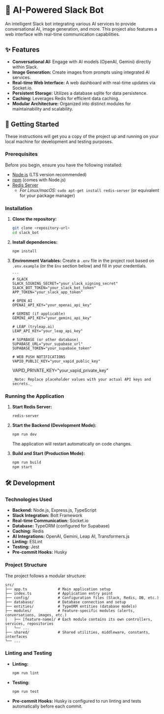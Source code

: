 # 🤖 AI-Powered Slack Bot

An intelligent Slack bot integrating various AI services to provide conversational AI, image generation, and more. This project also features a web interface with real-time communication capabilities.

## ✨ Features

- **Conversational AI:** Engage with AI models (OpenAI, Gemini) directly within Slack.
- **Image Generation:** Create images from prompts using integrated AI services.
- **Real-time Web Interface:** A web dashboard with real-time updates via Socket.io.
- **Persistent Storage:** Utilizes a database sqlite for data persistence.
- **Caching:** Leverages Redis for efficient data caching.
- **Modular Architecture:** Organized into distinct modules for maintainability and scalability.

## 🚀 Getting Started

These instructions will get you a copy of the project up and running on your local machine for development and testing purposes.

### Prerequisites

Before you begin, ensure you have the following installed:

- [Node.js](https://nodejs.org/en/) (LTS version recommended)
- [npm](https://www.npmjs.com/) (comes with Node.js)
- [Redis Server](https://redis.io/docs/getting-started/installation/)
  - _For Linux/macOS:_ `sudo apt-get install redis-server` (or equivalent for your package manager)

### Installation

1.  **Clone the repository:**
    ```bash
    git clone <repository-url>
    cd slack_bot
    ```
2.  **Install dependencies:**
    ```bash
    npm install
    ```
3.  **Environment Variables:**
    Create a `.env` file in the project root based on `.env.example` (or the `Env` section below) and fill in your credentials.

        ```
        # SLACK
        SLACK_SIGNING_SECRET="your_slack_signing_secret"
        SLACK_BOT_TOKEN="your_slack_bot_token"
        APP_TOKEN="your_slack_app_token"

        # OPEN AI
        OPENAI_API_KEY="your_openai_api_key"

        # GEMINI (if applicable)
        GEMINI_API_KEY="your_gemini_api_key"

        # LEAP (tryleap.ai)
        LEAP_API_KEY="your_leap_api_key"

        # SUPABASE (or other database)
        SUPABASE_URL="your_supabase_url"
        SUPABASE_TOKEN="your_supabase_token"

        # WEB PUSH NOTIFICATIONS
        VAPID_PUBLIC_KEY="your_vapid_public_key"

    VAPID_PRIVATE_KEY="your_vapid_private_key"

    ```
    _Note: Replace placeholder values with your actual API keys and secrets._
    ```

### Running the Application

1.  **Start Redis Server:**
    ```bash
    redis-server
    ```
2.  **Start the Backend (Development Mode):**

    ```bash
    npm run dev
    ```

    The application will restart automatically on code changes.

3.  **Build and Start (Production Mode):**
    ```bash
    npm run build
    npm start
    ```

## 🛠️ Development

### Technologies Used

- **Backend:** Node.js, Express.js, TypeScript
- **Slack Integration:** Bolt Framework
- **Real-time Communication:** Socket.io
- **Database:** TypeORM (configured for Supabase)
- **Caching:** Redis
- **AI Integrations:** OpenAI, Gemini, Leap AI, Transformers.js
- **Linting:** ESLint
- **Testing:** Jest
- **Pre-commit Hooks:** Husky

### Project Structure

The project follows a modular structure:

```
src/
├── app.ts              # Main application setup
├── index.ts            # Application entry point
├── config/             # Configuration files (Slack, Redis, DB, etc.)
├── database/           # Database connection and setup
├── entities/           # TypeORM entities (database models)
├── modules/            # Feature-specific modules (alerts, conversations, images, etc.)
│   ├── [feature-name]/ # Each module contains its own controllers, services, repositories
│   └── ...
├── shared/             # Shared utilities, middleware, constants, interfaces
└── ...
```

### Linting and Testing

- **Linting:**
  ```bash
  npm run lint
  ```
- **Testing:**
  ```bash
  npm run test
  ```
- **Pre-commit Hooks:** Husky is configured to run linting and tests automatically before each commit.
